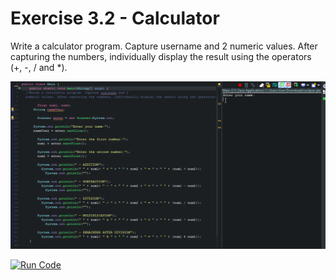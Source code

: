 # Exercise 3.2 - Calculator

Write a calculator program. Capture username and 2 numeric values.
After capturing the numbers, individually display the result using the operators (+, -, / and *).

<center>

![Gif  Calculator](/gif_img/3.2.gif)

</center>


[![Run Code](https://img.shields.io/badge/-Run%20%20code%20-green?style=flat&logo=replit&logoColor=white)](https://replit.com/@ariana-ssilva/Main#Main.java)&nbsp;